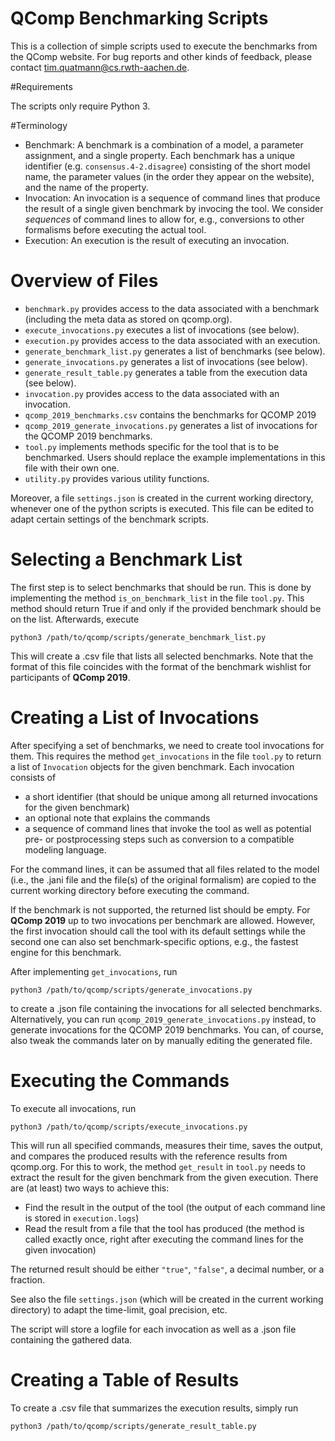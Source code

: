 QComp Benchmarking Scripts
==============

This is a collection of simple scripts used to execute the benchmarks from the QComp website.
For bug reports and other kinds of feedback, please contact <tim.quatmann@cs.rwth-aachen.de>.


#Requirements

The scripts only require Python 3.


#Terminology

- Benchmark: A benchmark is a combination of a model, a parameter assignment, and a single property.
  Each benchmark has a unique identifier (e.g. `consensus.4-2.disagree`) consisting of the short model name,
  the parameter values (in the order they appear on the website), and the name of the property.
- Invocation: An invocation is a sequence of command lines that produce the result of a single given benchmark by invocing the tool.
  We consider *sequences* of command lines to allow for, e.g., conversions to other formalisms before executing the actual tool.
- Execution: An execution is the result of executing an invocation.


# Overview of Files

- `benchmark.py` provides access to the data associated with a benchmark (including the meta data as stored on qcomp.org).
- `execute_invocations.py` executes a list of invocations (see below).
- `execution.py` provides access to the data associated with an execution. 
- `generate_benchmark_list.py` generates a list of benchmarks (see below).
- `generate_invocations.py` generates a list of invocations (see below).
- `generate_result_table.py` generates a table from the execution data (see below). 
- `invocation.py` provides access to the data associated with an invocation.
- `qcomp_2019_benchmarks.csv` contains the benchmarks for QCOMP 2019
- `qcomp_2019_generate_invocations.py` generates a list of invocations for the QCOMP 2019 benchmarks.
- `tool.py` implements methods specific for the tool that is to be benchmarked.
   Users should replace the example implementations in this file with their own one. 
- `utility.py` provides various utility functions.

Moreover, a file `settings.json` is created in the current working directory, whenever one of the python scripts is executed.
This file can be edited to adapt certain settings of the benchmark scripts.


# Selecting a Benchmark List

The first step is to select benchmarks that should be run. This is done by implementing the method `is_on_benchmark_list` in the file `tool.py`.
This method should return True if and only if the provided benchmark should be on the list.
Afterwards, execute
```commandline
python3 /path/to/qcomp/scripts/generate_benchmark_list.py
```
This will create a .csv file that lists all selected benchmarks.
Note that the format of this file coincides with the format of the benchmark wishlist for participants of **QComp 2019**.


# Creating a List of Invocations

After specifying a set of benchmarks, we need to create tool invocations for them.
This requires the method `get_invocations` in the file `tool.py` to return a list of `Invocation` objects for the given benchmark.
Each invocation consists of
 * a short identifier (that should be unique among all returned invocations for the given benchmark)
 * an optional note that explains the commands
 * a sequence of command lines that invoke the tool as well as potential pre- or postprocessing steps such as conversion to a compatible modeling language.

For the command lines, it can be assumed that all files related to the model (i.e., the .jani file and the file(s) of the original formalism) are copied
to the current working directory before executing the command.

If the benchmark is not supported, the returned list should be empty.
For **QComp 2019** up to two invocations per benchmark are allowed.
However, the first invocation should call the tool with its default settings while the second one can also set benchmark-specific options, e.g., the fastest engine for this benchmark.

After implementing `get_invocations`, run
```commandline
python3 /path/to/qcomp/scripts/generate_invocations.py
```
to create a .json file containing the invocations for all selected benchmarks.
Alternatively, you can run `qcomp_2019_generate_invocations.py` instead, to generate invocations for the QCOMP 2019 benchmarks.
You can, of course, also tweak the commands later on by manually editing the generated file.


# Executing the Commands

To execute all invocations, run
```commandline
python3 /path/to/qcomp/scripts/execute_invocations.py
```
This will run all specified commands, measures their time, saves the output, and compares the produced results with the reference results from qcomp.org.
For this to work, the method `get_result` in `tool.py` needs to extract the result for the given benchmark from the given execution.
There are (at least) two ways to achieve this:
- Find the result in the output of the tool (the output of each command line is stored in `execution.logs`)
- Read the result from a file that the tool has produced (the method is called exactly once, right after executing the command lines for the given invocation)

The returned result should be either ``"true"``, ``"false"``, a decimal number, or a fraction.

See also the file `settings.json` (which will be created in the current working directory) to adapt the time-limit, goal precision, etc.

The script will store a logfile for each invocation as well as a .json file containing the gathered data.


# Creating a Table of Results

To create a .csv file that summarizes the execution results, simply run
```commandline
python3 /path/to/qcomp/scripts/generate_result_table.py
```